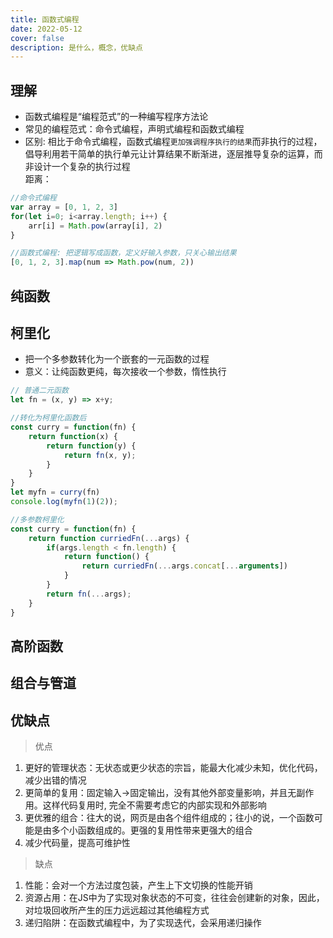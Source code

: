 ```yaml
---
title: 函数式编程
date: 2022-05-12
cover: false
description: 是什么，概念，优缺点
---
```


## 理解
- 函数式编程是“编程范式”的一种编写程序方法论
- 常见的编程范式：命令式编程，声明式编程和函数式编程
- 区别: 相比于命令式编程，函数式编程`更加强调程序执行的结果`而非执行的过程，倡导利用若干简单的执行单元让计算结果不断渐进，逐层推导复杂的运算，而非设计一个复杂的执行过程<br />
距离：
```js
//命令式编程
var array = [0, 1, 2, 3]
for(let i=0; i<array.length; i++) {
    arr[i] = Math.pow(array[i], 2)
}

//函数式编程: 把逻辑写成函数，定义好输入参数，只关心输出结果
[0, 1, 2, 3].map(num => Math.pow(num, 2))
```
## 纯函数

## 柯里化
- 把一个多参数转化为一个嵌套的一元函数的过程
- 意义：让纯函数更纯，每次接收一个参数，惰性执行
```js
// 普通二元函数
let fn = (x, y) => x+y;

//转化为柯里化函数后
const curry = function(fn) {
    return function(x) {
        return function(y) {
            return fn(x, y);
        }
    }
}
let myfn = curry(fn)
console.log(myfn(1)(2));

//多参数柯里化
const curry = function(fn) {
    return function curriedFn(...args) {
        if(args.length < fn.length) {
            return function() {
                return curriedFn(...args.concat[...arguments])
            }
        }
        return fn(...args);
    }
}
```

## 高阶函数

## 组合与管道

## 优缺点
> 优点
1. 更好的管理状态：无状态或更少状态的宗旨，能最大化减少未知，优化代码，减少出错的情况
2. 更简单的复用：固定输入->固定输出，没有其他外部变量影响，并且无副作用。这样代码复用时, 完全不需要考虑它的内部实现和外部影响
3. 更优雅的组合：往大的说，网页是由各个组件组成的；往小的说，一个函数可能是由多个小函数组成的。更强的复用性带来更强大的组合
4. 减少代码量，提高可维护性

> 缺点
1. 性能：会对一个方法过度包装，产生上下文切换的性能开销
2. 资源占用：在JS中为了实现对象状态的不可变，往往会创建新的对象，因此，对垃圾回收所产生的压力远远超过其他编程方式
3. 递归陷阱：在函数式编程中，为了实现迭代，会采用递归操作
